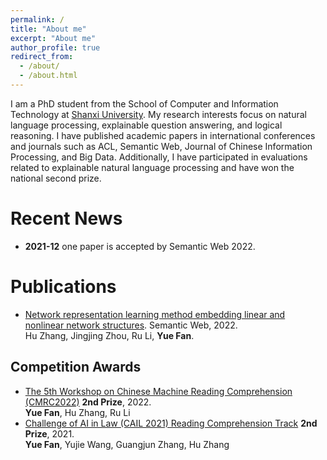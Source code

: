 ```yaml
---
permalink: /
title: "About me"
excerpt: "About me"
author_profile: true
redirect_from: 
  - /about/
  - /about.html
---
```


I am a PhD student from the School of Computer and Information Technology at [Shanxi University](https://www.sxu.edu.cn/). My research interests focus on natural language processing, explainable question answering, and logical reasoning. I have published academic papers in international conferences and journals such as ACL, Semantic Web, Journal of Chinese Information Processing, and Big Data. Additionally, I have participated in evaluations related to explainable natural language processing and have won the national second prize.


Recent News
======
* **2021-12** one paper is accepted by Semantic Web 2022.


Publications
======
* [Network representation learning method embedding linear and nonlinear network structures](https://content.iospress.com/articles/semantic-web/sw212968). Semantic Web, 2022.      
  Hu Zhang, Jingjing Zhou, Ru Li, **Yue Fan**.

Competition Awards
------
* [The 5th Workshop on Chinese Machine Reading Comprehension (CMRC2022)](https://hfl-rc.github.io/cmrc2022/results/) **2nd Prize**, 2022.            
  **Yue Fan**, Hu Zhang, Ru Li
* [Challenge of AI in Law (CAIL 2021) Reading Comprehension Track](http://cail.cipsc.org.cn/task_summit.html?raceID=0&cail_tag=2021) **2nd Prize**, 2021.                    
  **Yue Fan**, Yujie Wang, Guangjun Zhang, Hu Zhang
